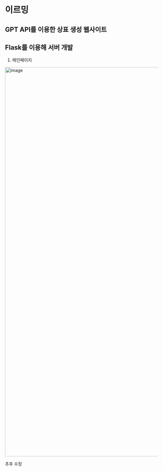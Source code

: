 # 이르밍
## GPT API를 이용한 상표 생성 웹사이트
## Flask를 이용해 서버 개발

1. 메인페이지
<img width="1280" alt="image" src="https://github.com/rlaxxwls13/Generate-name/assets/101396454/a242f32b-5e18-42b0-aa99-f890fe94e96f">


추후 수정
